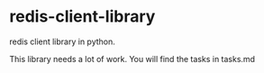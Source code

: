 redis-client-library
===================

redis client library in python.

This library needs a lot of work.
You will find the tasks in tasks.md
